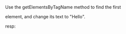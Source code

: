 Use the getElementsByTagName method to find the first <p> element, and change its text to "Hello".

resp:
<p id="demo"></p>

<script>
document.getElementsByTagName("p")[0].innerHTML = "Hello";
</script>